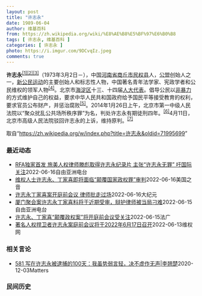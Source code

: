 ```yaml
---
layout: post
title: "许志永"
date: 1989-06-04
author: 维基百科
from: https://zh.wikipedia.org/wiki/%E8%AE%B8%E5%BF%97%E6%B0%B8
tags: [ 许志永, 维基百科 ]
categories: [ 许志永 ]
photo: https://i.imgur.com/9DCvqIz.jpeg
comments: true
---
```

<div class="mw-parser-output">
<p><b>许志永</b><sup id="cite_ref-1" class="reference"><a href="#cite_note-1">[1]</a></sup><sup id="cite_ref-2" class="reference"><a href="#cite_note-2">[2]</a></sup><sup id="cite_ref-3" class="reference"><a href="#cite_note-3">[3]</a></sup>（1973年3月2日<span class="useeditintro" title="Template:BLP editintro">－</span>），中国<a href="/wiki/%E6%B2%B3%E5%8D%97%E7%9C%81" title="河南省">河南省</a><a href="/wiki/%E5%95%86%E4%B8%98%E5%B8%82" title="商丘市">商丘市</a><a href="/wiki/%E6%B0%91%E6%9D%83%E5%8E%BF" title="民权县">民权县</a>人，<a href="/wiki/%E5%85%AC%E7%9B%9F" title="公盟">公盟</a>创始人之一，<a href="/wiki/%E6%96%B0%E5%85%AC%E6%B0%91%E8%BF%90%E5%8A%A8" title="新公民运动">新公民运动</a>的主要创始人和标志性人物，中国著名青年法学家、宪政学者和公民维权的领军人物<sup id="cite_ref-VOA0806_4-0" class="reference"><a href="#cite_note-VOA0806-4">[4]</a></sup>。北京市<a href="/wiki/%E6%B5%B7%E6%B7%80%E5%8C%BA" title="海淀区">海淀区</a>十三、十四届<a href="/wiki/%E4%BA%BA%E5%A4%A7%E4%BB%A3%E8%A1%A8" class="mw-redirect" title="人大代表">人大代表</a>。倡导公民以<a href="/wiki/%E9%9D%9E%E6%9A%B4%E5%8A%9B" title="非暴力">非暴力</a>的方式维护自己的权益，要求中华人民共和国政府给予国民平等接受教育的权利，要求官员公布财产，并惩治腐败<sup id="cite_ref-5" class="reference"><a href="#cite_note-5">[5]</a></sup>。2014年1月26日上午，北京市第一中级人民法院以“聚众扰乱公共场所秩序罪”为名，判处许志永有期徒刑四年。<sup id="cite_ref-bpx_6-0" class="reference"><a href="#cite_note-bpx-6">[6]</a></sup>4月11日，北京市高级人民法院驳回许志永的上诉，维持原判。<sup id="cite_ref-app_7-0" class="reference"><a href="#cite_note-app-7">[7]</a></sup>
</p>
</div><noscript><img src="//zh.wikipedia.org/wiki/Special:CentralAutoLogin/start?type=1x1" alt="" title="" width="1" height="1" style="border: none; position: absolute;"></noscript>
<div class="printfooter">取自“<a dir="ltr" href="https://zh.wikipedia.org/w/index.php?title=许志永&amp;oldid=71995699">https://zh.wikipedia.org/w/index.php?title=许志永&amp;oldid=71995699</a>”</div><div id="recent-news"><h3>最近动态</h3><ul><li><a href="https://nodebe4.github.io/waimei/2022-06-16/RFA%E7%8B%AC%E5%AE%B6%E9%A6%96%E5%8F%91-%E6%97%85%E7%BE%8E%E4%BA%BA%E6%9D%83%E5%BE%8B%E5%B8%88%E6%BB%95%E5%BD%AA%E5%8F%96%E5%BE%97%E8%AE%B8%E5%BF%97%E6%B0%B8%E7%BA%AA%E5%BD%95%E7%89%87-%E4%B8%BB%E5%BC%A0-%E8%AE%B8%E5%BF%97%E6%B0%B8%E6%97%A0%E7%BD%AA-%E5%90%81%E5%9B%BD%E9%99%85%E5%85%B3%E6%B3%A8" title="RFA独家首发 旅美人权律师滕彪取得许志永纪录片 主张“许志永无罪” 吁国际关注—— 曾在2013年，因推动官员财产公开、教育平权等多项中国公民运动，入狱4年的中国维权律师许志永，2年前和另名维...">RFA独家首发 旅美人权律师滕彪取得许志永纪录片 主张“许志永无罪” 吁国际关注</a><time>2022-06-16</time><a class="tag">自由亚洲电台</a></li>
<li><a href="https://nodebe4.github.io/waimei/2022-06-16/%E7%BB%B4%E6%9D%83%E4%BA%BA%E5%A3%AB%E8%AE%B8%E5%BF%97%E6%B0%B8-%E4%B8%81%E5%AE%B6%E5%96%9C%E5%8D%B3%E5%B0%86%E9%9D%A2%E4%B8%B4-%E9%A2%A0%E8%A6%86%E5%9B%BD%E5%AE%B6%E6%94%BF%E6%9D%83%E7%BD%AA-%E5%AE%A1%E5%88%A4" title="维权人士许志永、丁家喜即将面临“颠覆国家政权罪”审判—— Thu, 16 Jun 2022 19:39:46 GMT 许志永（左）和丁家喜 近日，被关押两年多的中国知名维权人士许志永和丁家喜的律...">维权人士许志永、丁家喜即将面临“颠覆国家政权罪”审判</a><time>2022-06-16</time><a class="tag">美国之音</a></li>
<li><a href="https://nodebe4.github.io/waimei/2022-06-16/%E8%AE%B8%E5%BF%97%E6%B0%B8%E4%B8%81%E5%AE%B6%E5%96%9C%E6%A1%88%E5%BC%80%E5%BA%AD%E5%89%8D%E4%BC%9A%E8%AE%AE-%E5%BE%8B%E5%B8%88%E6%89%B9%E8%B5%B0%E8%BF%87%E5%9C%BA" title="许志永丁家喜案开庭前会议 律师批走过场—— 【大纪元2022年06月16日讯】（大纪元记者李韵采访报导）因卷入福建“厦门聚会案”，被控“颠覆国家政权罪”的许志永和丁家喜的案件，将召开庭前会议。大...">许志永丁家喜案开庭前会议 律师批走过场</a><time>2022-06-16</time><a class="tag">大纪元</a></li>
<li><a href="https://nodebe4.github.io/waimei/2022-06-15/%E5%8E%A6%E9%97%A8%E8%81%9A%E4%BC%9A%E6%A1%88%E8%AE%B8%E5%BF%97%E6%B0%B8%E4%B8%81%E5%AE%B6%E5%96%9C%E6%96%99%E5%B0%86%E4%BA%8E%E8%BF%91%E6%9C%9F%E5%8F%97%E5%AE%A1-%E8%BE%A9%E6%8A%A4%E5%BE%8B%E5%B8%88%E8%A2%AB%E5%BD%93%E5%B1%80%E5%88%81%E9%9A%BE" title="厦门聚会案许志永丁家喜料将于近期受审，辩护律师被当局刁难—— 中国“新公民运动”发起人许志永和维权律师丁家喜涉嫌颠覆国家政权案，山东法院将分别于本月17日和20日举行庭前会议。有法律界人士相信，...">厦门聚会案许志永丁家喜料将于近期受审，辩护律师被当局刁难</a><time>2022-06-15</time><a class="tag">自由亚洲电台</a></li>
<li><a href="https://nodebe4.github.io/waimei/2022-06-15/%E8%AE%B8%E5%BF%97%E6%B0%B8-%E4%B8%81%E5%AE%B6%E5%96%9C-%E9%A2%A0%E8%A6%86%E6%94%BF%E6%9D%83%E6%A1%88-%E5%B0%86%E5%BC%80%E5%BA%AD%E5%89%8D%E4%BC%9A%E8%AE%AE%E5%8F%97%E5%85%B3%E6%B3%A8" title="许志永、丁家喜“颠覆政权案”将开庭前会议受关注—— 15/06/2022 - 16:19 中国著名维权人士许志永曾因推动官员财产公开而入狱，2年前更遭指控颠覆国家政权遭中国警方带走，负责审理此案...">许志永、丁家喜“颠覆政权案”将开庭前会议受关注</a><time>2022-06-15</time><a class="tag">法广</a></li>
<li><a href="https://nodebe4.github.io/waimei/2022-06-13/%E8%91%97%E5%90%8D%E4%BA%BA%E6%9D%83%E6%8D%8D%E5%8D%AB%E8%80%85%E8%AE%B8%E5%BF%97%E6%B0%B8%E6%A1%88%E5%BA%AD%E5%89%8D%E4%BC%9A%E8%AE%AE%E5%B0%86%E4%BA%8E2022%E5%B9%B46%E6%9C%8817%E6%97%A5%E5%8F%AC%E5%BC%80" title="著名人权捍卫者许志永案庭前会议将于2022年6月17日召开—— （维权网信息中心报道）2022年6月14日，本网获悉：著名人权捍卫者许志永案庭前会议将于2022年6月17日召开。同案的丁家喜律师...">著名人权捍卫者许志永案庭前会议将于2022年6月17日召开</a><time>2022-06-13</time><a class="tag">维权网</a></li>
</ul></div><div id="open-opinion"><h3>相关言论</h3><ul><li><a href="https://nodebe4.github.io/opinion/2020-12-03/581-%E5%86%99%E5%9C%A8%E8%AE%B8%E5%BF%97%E6%B0%B8%E8%A2%AB%E9%80%AE%E6%8D%95%E7%9A%84100%E5%A4%A9-%E6%88%91%E8%99%BD%E5%8A%BF%E5%BC%B1%E8%A8%80%E8%BD%BB-%E5%86%B3%E4%B8%8D%E8%99%9A%E4%BD%9C%E6%97%A0%E5%A3%B0-%E6%9D%8E%E7%BF%98%E6%A5%9A/" title="野兽爱智慧">581 写在许志永被逮捕的100天：我虽势弱言轻，决不虚作无声|李翘楚</a><time>2020-12-03</time><a class="tag">Matters</a></li>
</ul></div><div id="mjls-record"><h3>民间历史</h3><ul></ul></div>